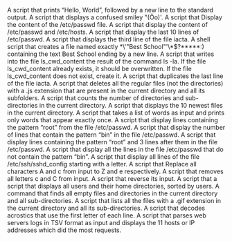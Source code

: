 A script that prints “Hello, World”, followed by a new line to the standard output.
A script that displays a confused smiley "(Ôo)'.
A script that Display the content of the /etc/passwd file.
A script that display the content of /etc/passwd and /etc/hosts.
A script that display the last 10 lines of /etc/passwd.
A script that displays the third line of the file iacta.
A shell script that creates a file named exactly \*\\'"Best School"\'\\*$\?\*\*\*\*\*:) containing the text Best School ending by a new line.
A script that writes into the file ls_cwd_content the result of the command ls -la. If the file ls_cwd_content already exists, it should be overwritten. If the file ls_cwd_content does not exist, create it.
A script that duplicates the last line of the file iacta.
A script that deletes all the regular files (not the directories) with a .js extension that are present in the current directory and all its subfolders.
A script that counts the number of directories and sub-directories in the current directory.
A script that displays the 10 newest files in the current directory.
A script that takes a list of words as input and prints only words that appear exactly once.
A script that display lines containing the pattern “root” from the file /etc/passwd.
A script that display the number of lines that contain the pattern “bin” in the file /etc/passwd.
A script that display lines containing the pattern “root” and 3 lines after them in the file /etc/passwd.
A script that display all the lines in the file /etc/passwd that do not contain the pattern “bin”.
A script that display all lines of the file /etc/ssh/sshd_config starting with a letter.
A script that Replace all characters A and c from input to Z and e respectively.
A script that removes all letters c and C from input.
A script that reverse its input.
A script that  a script that displays all users and their home directories, sorted by users.
A command that finds all empty files and directories in the current directory and all sub-directories.
A script that lists all the files with a .gif extension in the current directory and all its sub-directories.
A script that decodes acrostics that use the first letter of each line.
A script that parses web servers logs in TSV format as input and displays the 11 hosts or IP addresses which did the most requests.

